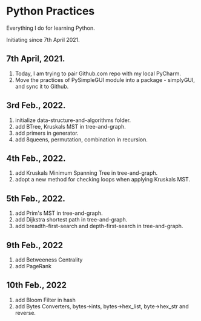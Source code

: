 # Python Practices

Everything I do for learning Python. 

Initiating since 7th April 2021.


## 7th April, 2021. 
1. Today, I am trying to pair Github.com repo with my local PyCharm.
2. Move the practices of PySimpleGUI module into a package - simplyGUI, and sync it to Github.   


## 3rd Feb., 2022.
1. initialize data-structure-and-algorithms folder.
2. add BTree, Kruskals MST in tree-and-graph.
3. add primers in generator.
4. add 8queens, permutation, combination in recursion.


## 4th Feb., 2022.
1. add Kruskals Minimum Spanning Tree in tree-and-graph.
2. adopt a new method for checking loops when applying Kruskals MST.


## 5th Feb., 2022.
1. add Prim's MST in tree-and-graph.
2. add Dijkstra shortest path in tree-and-graph.
3. add breadth-first-search and depth-first-search in tree-and-graph.


## 9th Feb., 2022
1. add Betweeness Centrality
2. add PageRank

## 10th Feb., 2022
1. add Bloom Filter in hash
2. add Bytes Converters, bytes->ints, bytes->hex_list, byte->hex_str and reverse. 

